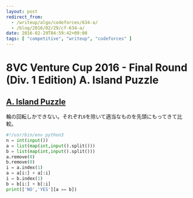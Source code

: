 ```yaml
---
layout: post
redirect_from:
  - /writeup/algo/codeforces/634-a/
  - /blog/2016/02/29/cf-634-a/
date: 2016-02-29T04:59:42+09:00
tags: [ "competitive", "writeup", "codeforces" ]
---
```


# 8VC Venture Cup 2016 - Final Round (Div. 1 Edition) A. Island Puzzle

## [A. Island Puzzle](http://codeforces.com/contest/634/problem/A)

輪の回転しかできない。それぞれ`0`を除いて適当なものを先頭にもってきて比較。

``` python
#!/usr/bin/env python3
n = int(input())
a = list(map(int,input().split()))
b = list(map(int,input().split()))
a.remove(0)
b.remove(0)
i = a.index(1)
a = a[i:] + a[:i]
i = b.index(1)
b = b[i:] + b[:i]
print(['NO','YES'][a == b])
```
